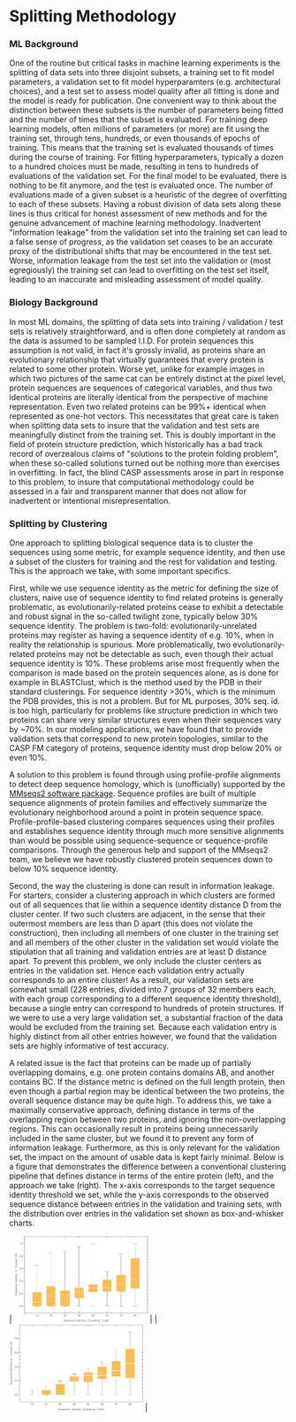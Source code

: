 # Splitting Methodology
### ML Background
One of the routine but critical tasks in machine learning experiments is the splitting of data sets into three disjoint subsets, a training set to fit model parameters, a validation set to fit model hyperparamters (e.g. architectural choices), and a test set to assess model quality after all fitting is done and the model is ready for publication. One convenient way to think about the distinction between these subsets is the number of parameters being fitted and the number of times that the subset is evaluated. For training deep learning models, often millions of parameters (or more) are fit using the training set, through tens, hundreds, or even thousands of epochs of training. This means that the training set is evaluated thousands of times during the course of training. For fitting hyperparameters, typically a dozen to a hundred choices must be made, resulting in tens to hundreds of evaluations of the validation set. For the final model to be evaluated, there is nothing to be fit anymore, and the test is evaluated once. The number of evaluations made of a given subset is a heuristic of the degree of overfitting to each of these subsets. Having a robust division of data sets along these lines is thus critical for honest assessment of new methods and for the genuine advancement of machine learning methodology. Inadvertent "information leakage" from the validation set into the training set can lead to a false sense of progress, as the validation set ceases to be an accurate proxy of the distributional shifts that may be encountered in the test set. Worse, information leakage from the test set into the validation or (most egregiously) the training set can lead to overfitting on the test set itself, leading to an inaccurate and misleading assessment of model quality.

### Biology Background
In most ML domains, the splitting of data sets into training / validation / test sets is relatively straightforward, and is often done completely at random as the data is assumed to be sampled I.I.D. For protein sequences this assumption is not valid, in fact it's grossly invalid, as proteins share an evolutionary relationship that virtually guarantees that every protein is related to some other protein. Worse yet, unlike for example images in which two pictures of the same cat can be entirely distinct at the pixel level, protein sequences are sequences of categorical variables, and thus two identical proteins are literally identical from the perspective of machine representation. Even two related proteins can be 99%+ identical when represented as one-hot vectors. This necessitates that great care is taken when splitting data sets to insure that the validation and test sets are meaningfully distinct from the training set. This is doubly important in the field of protein structure prediction, which historically has a bad track record of overzealous claims of "solutions to the protein folding problem", when these so-called solutions turned out be nothing more than exercises in overfitting. In fact, the blind CASP assessments arose in part in response to this problem, to insure that computational methodology could be assessed in a fair and transparent manner that does not allow for inadvertent or intentional misrepresentation.

### Splitting by Clustering
One approach to splitting biological sequence data is to cluster the sequences using some metric, for example sequence identity, and then use a subset of the clusters for training and the rest for validation and testing. This is the approach we take, with some important specifics.

First, while we use sequence identity as the metric for defining the size of clusters, naive use of sequence identity to find related proteins is generally problematic, as evolutionarily-related proteins cease to exhibit a detectable and robust signal in the so-called twilight zone, typically below 30% sequence identity. The problem is two-fold: evolutionarily-unrelated proteins may register as having a sequence identity of e.g. 10%, when in reality the relationship is spurious. More problematically, two evolutionarily-related proteins may not be detectable as such, even though their actual sequence identity is 10%. These problems arise most frequently when the comparison is made based on the protein sequences alone, as is done for example in BLASTClust, which is the method used by the PDB in their standard clusterings. For sequence identity >30%, which is the minimum the PDB provides, this is not a problem. But for ML purposes, 30% seq. id. is too high, particularly for problems like structure prediction in which two proteins can share very similar structures even when their sequences vary by ~70%. In our modeling applications, we have found that to provide validation sets that correspond to new protein topologies, similar to the CASP FM category of proteins, sequence identity must drop below 20% or even 10%.

A solution to this problem is found through using profile-profile alignments to detect deep sequence homology, which is (unofficially) supported by the [MMseqs2 software package](https://github.com/soedinglab/MMseqs2). Sequence profiles are built of multiple sequence alignments of protein families and effectively summarize the evolutionary neighborhood around a point in protein sequence space. Profile-profile-based clustering compares sequences using their profiles and establishes sequence identity through much more sensitive alignments than would be possible using sequence-sequence or sequence-profile comparisons. Through the generous help and support of the MMseqs2 team, we believe we have robustly clustered protein sequences down to below 10% sequence identity.

Second, the way the clustering is done can result in information leakage. For starters, consider a clustering approach in which clusters are formed out of all sequences that lie within a sequence identity distance D from the cluster center. If two such clusters are adjacent, in the sense that their outermost members are less than D apart (this does not violate the construction), then including all members of one cluster in the training set and all members of the other cluster in the validation set would violate the stipulation that all training and validation entries are at least D distance apart. To prevent this problem, we only include the cluster centers as entries in the validation set. Hence each validation entry actually corresponds to an entire cluster! As a result, our validation sets are somewhat small (228 entries, divided into 7 groups of 32 members each, with each group corresponding to a different sequence identity threshold), because a single entry can correspond to hundreds of protein structures. If we were to use a very large validation set, a substantial fraction of the data would be excluded from the training set. Because each validation entry is highly distinct from all other entries however, we found that the validation sets are highly informative of test accuracy.

A related issue is the fact that proteins can be made up of partially overlapping domains, e.g. one protein contains domains AB, and another contains BC. If the distance metric is defined on the full length protein, then even though a partial region may be identical between the two proteins, the overall sequence distance may be quite high. To address this, we take a maximally conservative approach, defining distance in terms of the overlapping region between two proteins, and ignoring the non-overlapping regions. This can occasionally result in proteins being unnecessarily included in the same cluster, but we found it to prevent any form of information leakage. Furthermore, as this is only relevant for the validation set, the impact on the amount of usable data is kept fairly minimal. Below is a figure that demonstrates the difference between a conventional clustering pipeline that defines distance in terms of the entire protein (left), and the approach we take (right). The x-axis corresponds to the target sequence identity threshold we set, while the y-axis corresponds to the observed sequence distance between entries in the validation and training sets, with the distribution over entries in the validation set shown as box-and-whisker charts.

| <img src="images/left.png" width="48%"> |  | <img src="images/right.png" width="48%"> |
